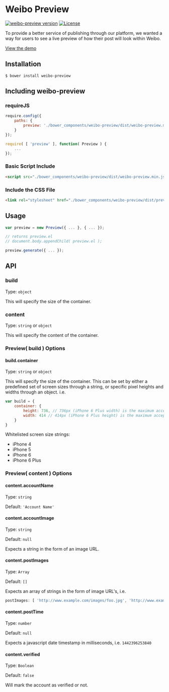 # Weibo Preview
[![weibo-preview version](https://img.shields.io/badge/weibo--preview-v1.0.1-brightgreen.svg)](https://github.com/mailmangroup/weibo-preview/) [![License](http://img.shields.io/badge/License-MIT-blue.svg)](http://opensource.org/licenses/MIT)

To provide a better service of publishing through our platform, we wanted a way for users to see a live preview of how their post will look within Weibo.

[View the demo](https://github.com/mailmangroup/weibo-preview)

## Installation
```
$ bower install weibo-preview
```

## Including weibo-preview

### requireJS
```javascript
require.config({
    paths: {
        preview: './bower_components/weibo-preview/dist/weibo-preview.min'
    }
});

require( [ 'preview' ], function( Preview ) {
    ...
});
```
### Basic Script Include
```html
<script src="./bower_components/weibo-preview/dist/weibo-preview.min.js"></script>
```

### Include the CSS File
```html
<link rel="stylesheet" href="./bower_components/weibo-preview/dist/preview.css">
```

## Usage

```javascript
var preview = new Preview({ ... }, { ... });

// returns preview.el
// document.body.appendChild( preview.el );

preview.generate({ ... });
```

## API

### build

Type: `object`

This will specify the size of the container.

### content

Type: `string` or `object`

This will specify the content of the container.

### Preview( build ) Options

#### build.container

Type: `string` or `object`

This will specify the size of the container. This can be set by either a predefined set of screen sizes through a string, or specific pixel heights and widths through an object. i.e.

```javascript
var build = {
    container: {
        height: 736, // 736px (iPhone 6 Plus width) is the maximum accepted height
        width: 414 // 414px (iPhone 6 Plus height) is the maximum accepted width
    }
}
```

Whitelisted screen size strings:
- iPhone 4
- iPhone 5
- iPhone 6
- iPhone 6 Plus

### Preview( content ) Options
#### content.accountName

Type: `string`

Default: `'Account Name'`

#### content.accountImage

Type: `string`

Default: `null`

Expects a string in the form of an image URL.

#### content.postImages

Type: `Array`

Default: `[]`

Expects an array of strings in the form of image URL's, i.e.
```javascript
postImages: [ 'http://www.example.com/images/foo.jpg', 'http://www.example.com/images/bar.jpg' ]
```

#### content.postTime

Type: `number`

Default: `null`

Expects a javascript date timestamp in milliseconds, i.e. `1442396253840`

#### content.verified

Type: `Boolean`

Default: `false`

Will mark the account as verified or not.
